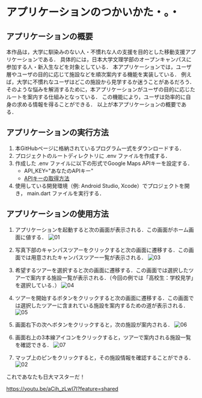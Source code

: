 # アプリケーションのつかいかた・。・



## アプリケーションの概要

本作品は，大学に馴染みのない人・不慣れな人の支援を目的とした移動支援アプリケーションである．
具体的には，日本大学文理学部のオープンキャンパスに参加する人・新入生などを対象としている．
本アプリケーションでは，ユーザ層やユーザの目的に応じて施設などを順次案内する機能を実装している．
例えば，大学に不慣れなユーザはどこの施設から見学するか迷うことがあるだろう．
そのような悩みを解消するために，本アプリケーションがユーザの目的に応じたルートを案内する仕組みとなっている．
この機能により，ユーザは効率的に自身の求める情報を得ることができる．
以上が本アプリケーションの概要である．



## アプリケーションの実行方法

1. 本GitHubページに格納されているプログラム一式をダウンロードする．
2. プロジェクトのルートディレクトリに .env ファイルを作成する．
3. 作成した .env ファイルに以下の形式でGoogle Maps APIキーを設定する．
   - API_KEY="あなたのAPIキー"
   - [APIキーの取得方法](https://www.softmachine.jp/blog/2024/02/%E3%80%90%E6%84%8F%E5%A4%96%E3%81%A8%E7%B0%A1%E5%8D%98%E3%80%91google-maps-api%E3%82%AD%E3%83%BC%E3%81%AE%E5%8F%96%E5%BE%97%E3%83%BB%E5%B0%8E%E5%85%A5%E3%80%90api%E3%82%AD%E3%83%BC%E3%81%AE%E5%8F%96/)
4. 使用している開発環境（例: Android Studio, Xcode）でプロジェクトを開き， main.dart ファイルを実行する．



## アプリケーションの使用方法

1. アプリケーションを起動すると次の画面が表示される．この画面がホーム画面に値する．
![01](https://github.com/user-attachments/assets/eb9583bb-0b67-4623-9105-4fe4e8157aec)

2. 写真下部のキャンパスツアーをクリックすると次の画面に遷移する．この画面では用意されたキャンパスツアー一覧が表示される．
![03](https://github.com/user-attachments/assets/481434ca-cff4-4611-9518-b5ccdb90591c)

3. 希望するツアーを選択すると次の画面に遷移する．この画面では選択したツアーで案内する施設一覧が表示される．（今回の例では「高校生：学校見学」を選択している．）
![04](https://github.com/user-attachments/assets/6bcf9462-1a93-4253-8a75-0a57ccc51062)

4. ツアーを開始するボタンをクリックすると次の画面に遷移する．この画面では選択したツアーに含まれている施設を案内するための道が表示される．
![05](https://github.com/user-attachments/assets/da202a81-3dfa-428f-80d8-fda4026e2f9f)

5. 画面右下の次へボタンをクリックすると，次の施設が案内される．
![06](https://github.com/user-attachments/assets/f4e9a444-90cd-4e4c-81c5-a6ed6a93ae25)

6. 画面右上の3本線アイコンをクリックすると，ツアーで案内される施設一覧を確認できる．
![07](https://github.com/user-attachments/assets/17967bb6-ab9e-4a67-a2fb-1889ed9215d7)

7. マップ上のピンをクリックすると，その施設情報を確認することができる．
![02](https://github.com/user-attachments/assets/bbaa6aca-4b9d-41e7-b2bf-6eefbe36534f)


これであなたも日大マスターだ！

https://youtu.be/aCih_zLwI7I?feature=shared
